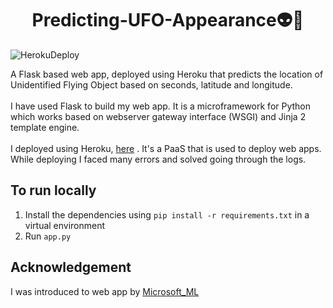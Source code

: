 <h1 align="center">Predicting-UFO-Appearance👽🖖</h1>

![HerokuDeploy](https://user-images.githubusercontent.com/52590526/131535779-c7395c00-ab15-4bf3-b7e3-4be5dd129a94.gif)


A Flask based web app, deployed using Heroku that predicts the location of Unidentified Flying Object based on seconds, latitude and longitude.
</br>
</br>
I have used Flask to build my web app. It is a microframework for Python which works based on webserver gateway interface (WSGI) and Jinja 2 template engine. 
</br>
</br>
I deployed using Heroku, [here](https://predicting-ufo-appearance.herokuapp.com/) . It's a PaaS that is used to deploy web apps. While deploying I faced many errors and solved going through the logs.
</br>
## To run locally
1) Install the dependencies using `pip install -r requirements.txt` in a virtual environment
2) Run `app.py` 

## Acknowledgement
I was introduced to web app by [Microsoft_ML](https://github.com/microsoft/ML-For-Beginners/tree/main/3-Web-App/1-Web-App)
